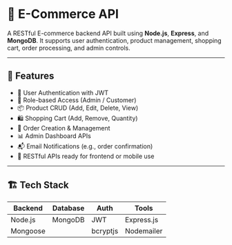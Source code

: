 # 🛒 E-Commerce API

A RESTful E-commerce backend API built using **Node.js**, **Express**, and **MongoDB**. It supports user authentication, product management, shopping cart, order processing, and admin controls.

---

## 🚀 Features

- 🔐 User Authentication with JWT
- 👤 Role-based Access (Admin / Customer)
- 📦 Product CRUD (Add, Edit, Delete, View)
- 🛍️ Shopping Cart (Add, Remove, Quantity)
- 🧾 Order Creation & Management
- 📊 Admin Dashboard APIs
- 📬 Email Notifications (e.g., order confirmation)
- 🧪 RESTful APIs ready for frontend or mobile use

---

## 🏗️ Tech Stack

| Backend        | Database   | Auth      | Tools        |
|----------------|------------|-----------|--------------|
| Node.js        | MongoDB    | JWT       | Express.js   |
| Mongoose       |            | bcryptjs  | Nodemailer   |


